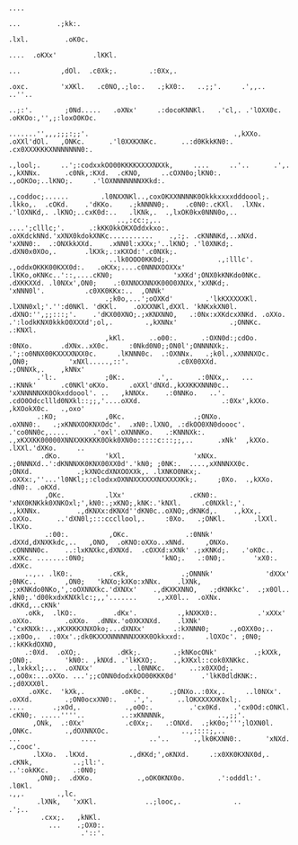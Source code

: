                                                                                                                                                                                                                                                                                                             
                                                                                                                                                                                                                                                                                                            
                                                                                                                                                                                                                                                                                                            
                                                                                                                                                                                                                                                                                                            
                                                                                                                                                                                                                                                                                                            
                                                                                                                                                                                                                                                                                                            
                                                                                                                                                                                                                                                      ....                                                  
                                                                                                                                                                                                                                         ...         .;kk:.                                                 
                                                                                                                                                                                                                                        .lxl.         .oK0c.                                                
                                                                                                                                                                                                                                  ....  .oKXx'         .lKKl.                                               
                                                                                                                                                                                                                     ...          ,dOl.  .c0Xk;.        .:0Xx,.                                             
                                                                                                                                                                                                                    .oxc.        'xXKl.   .c0NO,.;lo:.   .;kX0:.   ..;;'.     .',,..         ..''..         
                                                                                                                                                                                                      ..;:'.        ;0Nd.....   .oXNx'     .:docoKNNKl.   .'cl,. .'lOXX0c.    .oKKOo:,'',;:loxO0KOc.        
                                                                                                                                             .......'',,,;;;:;;'.                                    .,kXXo.       .oXXl'dOl.   ,ONKc.      .'l0XXKXNKc.      ..:d0KkkKN0:.    .cx0XXXKKKXNNNNNNN0:.        
                                                                                                                        .,lool;.     ..';:codxxkOO00KKKKXXXXNXXk,     ....     ..'..      .',.      .,kXNNx.      .c0Nk,:KXd.  .cKNO,     ..cOXN0o;lKN0:.   .,oOKOo;..lKNO;.     .'lOXNNNNNNNXKkd:.         
                                                                                                .,coddoc;......        .l0NXXNKl..,coxOKXXNNNNK0Okkkxxxxdddoool;.    .lkko,.  .cOKd.    .'dKKo.    .;kNNNN0;.    .c0N0:.cKXl.  .lXNx.   .'lOXNKd,. .lKNO;..cxK0d:..   .lKNk,.  .,lxOK0kx0NNN0o,..           
                               ..,:cc:;,..                                ....';clllc;'.      .:kKKOkkOKXOddxkxo:.    .oXKdckNNd.'xXNX0kdokXNKc...........    .,:;. .cKNNNKd,..xNXd.    'xXNN0:.  .:ONXkkXXd.    .xNN0l:xXXx;'..lKNO; .'l0XNKd;.    .dXN0x0XOo,.       .lKXk;.:xKXOd:'.c0NXk;.              
                             ..lk0OOO0KK0d;.            .,:lllc'.      .,oddxOKKK00KXX0d:.   .oKXx;....c0NNNXOOXXx'  .lKKo,oKNKc..'::,....cKN0;               'xXKd';ONX0kKNKdo0NKc.   .dXKKXXd. .l0NXx',ON0;    .:0XNNXXNNXK00O0XNXx,'xXNKd;.       'xNNN0l'.          .c0XK0KKx:..  ,ONNk'                
                            .;k0o,...';oOXKd'        .'lkKXXXXXKl.     .lXNN0xl;'.'':d0NKl. 'dKKl.    .oXXXNKl,dXXl. 'kNKxkXN0l.         .dXNO:'',;;:::;'.    .'dKX00XNO;.;xKNXNNO,   .:0Nx:xXKdcxXNKd. .oXXo.    .':lodkKNX0kkkO0XXXd';ol,.        .,kXNNx'             .;ONNKc.    .:KNXl.                
                            ,kKl.      ..o00:.      .:OXN0d:;cdOo.      :0NXo.       .dXNx..xX0c.     :0Nkd0N0;;ON0l';ONNNNXk;.      .';:o0NNX00KXXXXNXX0c.     .lKNNN0c.  .:OXNNx.   .;k0l.,xXNNNXOc.   ,ON0;          'xNXl.....,::'.            .c0X00XXd.            .;ONNXk,.    ,kNNx'                
           .'l:.            ;0K:.        .',.      .:0NXx,.   ...      .:KNNk'      .c0NKl'oKXo.     .oXXl'dNXd.,kXXKKXNNN0c..       'xXNNNNNXK0Okxddoool'. ..   ,kNNXx.    .:0NNKo.   ..'.  .cdO0Odccllld0NXkl::;;,'....oXXd.                    .:0Xx',kXXo.           ,kXOokX0c.   .,oxo'                
           .:KO;            ,0Kc.                 .;ONXo.              .oXNN0:.   .;xKNNXOOKNXOdc'.  .xN0:.lXNO, .:dkOO0XN0doooc'.   .'co0NN0c,.....      .'oxl'.oXNNNKo.   .:KNNNXk:.        .,xKXXKK00000XNNXXKKKKK0Okk0XN0o:::::c:::;;,..      .xNk'  ,kXXo.         .lXXl.'dXKo.     ..                 
            .dKo.           'kXl.                 'xNXx.              .;0NNNXd..':dKNNNXK0KNX00XX0d'.'kN0; ;0NK:.  ....,xXNNNXX0c.      ;ONXd.           .;kXNOcdXNXOOXXk,. .lXNKO0NKx;.      .oXXx:,''...'l0NKl;;:clodxxOXNNXXXXXXNXXXXXKk;.     ;0Xo.  .,kXXo.        .dN0:. .oKXd.                       
             ,OKc.          .lXx'                .cKN0:.              'xNX0KNKkk0XNKOxl;',kN0:.;xKNO;,kNK:.'kNXl.     .c0NXkl:,'.     .,kXNNx.         .,dKNXx:dKNXd''dKN0c..oXNO;,dKNKd,.    .,kXx,.      .oXXo.      ..'dXN0l;:::cccllool,.     :0Xo.   .;ONKl.       .lXXl.  .lKXo.                      
             .:00:.          ,OKc.              .:0NNk'              .dXXd,dXNXKkdc,..   ,ONO,  .oKNO:oXXo..xNNd.     ,ONXo.         .cONNNN0c.    ..:lxKNXkc,dXNXd.  .cOXXd:xXNk' .;xKNKd;.   .'oK0c..     .xXKc. .......:0N0;                   'kNO;.   .:0N0;.       'xX0:.  .dXKc.                     
        ..,.. .lK0:.         .cKk,             .;ONNNk'             'dXXx' ;0NKc..       ,ON0;   'kNXo;kXKo:xNNx.    .lXNk,        .;xKNKdo0NKo,',:oOXNNXkc.'dXNXx'    .,dKXKXNNO,   .;dKNKkc'.  .;x0Ol..    ,kN0;.'d00kxdxKNXklc:;,,'.......     .,xX0l..  .oXNx.        .dKKd,..cKNk'                     
        .oKk,  .lKO:.         .dKx'.          .,kNXKX0:.          .'xXXx'  .oXXo.        .oXXo.  .dNNx.'o0XKXNXd.    .lXNk'     .'cxKNXk:..,xKXKKKXNXOko;...dXNXx'       .:kXNNN0;     .,oOXX0o;.. .;x0Oo,.  .:0Xx'.;dk0KXXXNNNNNNXXKK0Okkxxd:.     .lOXOc'. ;0N0;         .:kKKkdOXNO,                     
        .:0Xd.  .oXO;.         .dKk;.        .;kNKocONk'         .;kXXk,    ;ON0;.        'kN0:. ,kNXd. .'lkKXO;.    .,kXKxl::cok0XNKkc.    .,lxkkxl;...  .oXNXx'         ..l0NNKc.      ..:x0XXOd;. .,oO0x:...oXXo. ...';;cONN0dodxkOO00KKK0d'      .'lkK0dldKNK:.          .;d0XXX0l.                     
         .oXKc.  'kXk,.         .oK0c.      .;ONXo..:0Xx,.     ..l0NXx'.    .oXXd.        .;ON0ocxXN0:.    .','.      ..lOKXXXXXK0xl;.         ....       .;xOd,.           .,o0O:.         .'cx0Kd.   .'cx0Od:cONKl.      .cKN0;. .....''''..         ..:xKNNNNk,             ..,;;'.                      
          ,ONk,  .:0Xx'          .c0Xx;.   .:ONXd.  .;kK0o;''';lOXN0l.       ,ONKc.        .,dOXNNXOc.                  ..,::::;,..                         ...               ....             ..'..      .,lk0KXNN0:.      'xNXd.                        .,cooc'.                                          
          .lXXo.  .lKXd.          .,dKKd;',oKNXd.     .:x0XK0KXNX0d,.        .cKNk,          ..;ll:'.                                                                                                       ..':okKKc.      .:0N0;                                                                          
           ,ON0;.  .dXKo.           .,oOK0KNX0o.        .':odddl:'.           .l0Kl.                                                                                                                             .,,.        .,lc.                                                                          
           .lXNk,   'xXKl.            ..;looc,.             ..                 .';..                                                                                                                                                                                                                        
            .cxx;.   ,kNKl.                                                                                                                                                                                                                                                                                 
              ...    .;OX0:.                                                                                                                                                                                                                                                                                
                      .'::'.                                                                                                                                                                                                                                                                                
                                                                                                                                                                                                                                                                                                            
                                                                                                                                                                                                                                                                                                            
                                                                                                                                                                                                                                                                                                            
                                                                                                                                                                                                                                                                                                            
                                                                                                                                                                                                                                                                                                            
                                                                                                                                                                                                                                                                                                            
                                                                                                                                                                                                                                                                                                            
